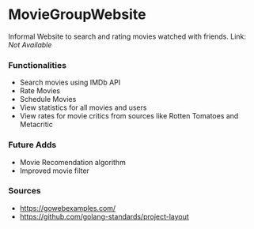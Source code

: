 # MovieGroupWebsite
Informal Website to search and rating movies watched with friends. Link: _Not Available_

### Functionalities
- Search movies using IMDb API
- Rate Movies
- Schedule Movies
- View statistics for all movies and users
- View rates for movie critics from sources like Rotten Tomatoes and Metacritic

### Future Adds
- Movie Recomendation algorithm
- Improved movie filter

### Sources
- https://gowebexamples.com/
- https://github.com/golang-standards/project-layout
